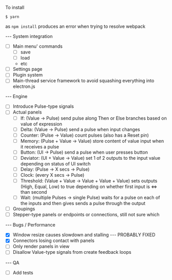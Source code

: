 To install

    $ yarn

as ```npm install``` produces an error when trying to resolve webpack


--- System integration

- [ ] Main menu' commands
    - [ ] save
    - [ ] load
    - etc
- [ ] Settings page
- [ ] Plugin system
- [ ] Main-thread service framework to avoid squashing everything into electron.js

--- Engine

- [ ] Introduce Pulse-type signals
- [ ] Actual panels
    - [ ] If: (Value -> Pulse) send pulse along Then or Else branches based on value of expression
    - [ ] Delta: (Value -> Pulse) send a pulse when input changes
    - [ ] Counter: (Pulse -> Value) count pulses (also has a Reset pin)
    - [ ] Memory: (Pulse + Value -> Value) store content of value input when it receives a pulse
    - [ ] Button: (UI -> Pulse) send a pulse when user presses button
    - [ ] Deviator: (UI + Value -> Value) set 1 of 2 outputs to the input value depending on status of UI switch
    - [ ] Delay: (Pulse -> X secs -> Pulse)
    - [ ] Clock: (every X secs -> Pulse)
    - [ ] Threshold: (Value + Value -> Value + Value + Value) sets outputs (High, Equal, Low) to true depending on whether first input is <=> than second
    - [ ] Wait: (multiple Pulses -> single Pulse) waits for a pulse on each of the inputs and then gives sends a pulse through the output
- [ ] Groupings
- [ ] Stepper-type panels or endpoints or connections, still not sure which

--- Bugs / Performance

- [x] Window resize causes slowdown and stalling --- PROBABLY FIXED
- [x] Connectors losing contact with panels
- [ ] Only render panels in view
- [ ] Disallow Value-type signals from create feedback loops

--- QA

- [ ] Add tests